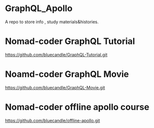 # GraphQL_Apollo
A repo to store info , study materials&histories.

# Nomad-coder GraphQL Tutorial
<a href = 'https://github.com/bluecandle/GraphQL-Tutorial.git'>https://github.com/bluecandle/GraphQL-Tutorial.git</a>

# Noamd-coder GraphQL Movie
<a href = 'https://github.com/bluecandle/GraphQL-Movie.git'>https://github.com/bluecandle/GraphQL-Movie.git</a>

# Nomad-coder offline apollo course
<a href = 'https://github.com/bluecandle/offline-apollo.git'>https://github.com/bluecandle/offline-apollo.git</a>
